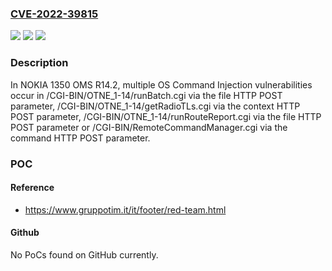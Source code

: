 ### [CVE-2022-39815](https://cve.mitre.org/cgi-bin/cvename.cgi?name=CVE-2022-39815)
![](https://img.shields.io/static/v1?label=Product&message=n%2Fa&color=blue)
![](https://img.shields.io/static/v1?label=Version&message=n%2Fa&color=blue)
![](https://img.shields.io/static/v1?label=Vulnerability&message=n%2Fa&color=brighgreen)

### Description

In NOKIA 1350 OMS R14.2, multiple OS Command Injection vulnerabilities occur in /CGI-BIN/OTNE_1-14/runBatch.cgi via the file HTTP POST parameter, /CGI-BIN/OTNE_1-14/getRadioTLs.cgi via the context HTTP POST parameter, /CGI-BIN/OTNE_1-14/runRouteReport.cgi via the file HTTP POST parameter or /CGI-BIN/RemoteCommandManager.cgi via the command HTTP POST parameter.

### POC

#### Reference
- https://www.gruppotim.it/it/footer/red-team.html

#### Github
No PoCs found on GitHub currently.

